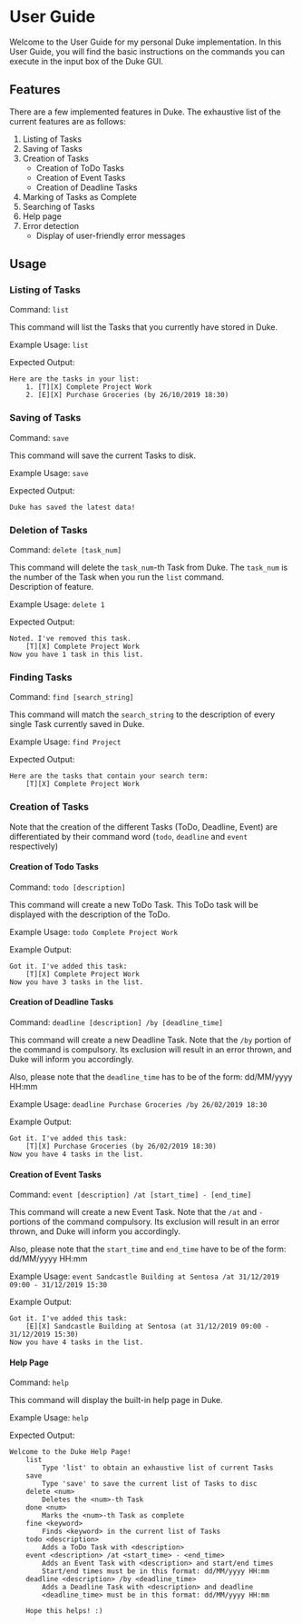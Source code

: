 # User Guide
Welcome to the User Guide for my personal Duke implementation. In this User Guide, you will find the basic instructions on the commands you can execute in the input box of the Duke GUI. 

## Features
There are a few implemented features in Duke. The exhaustive list of the current features are as follows:
1. Listing of Tasks
2. Saving of Tasks
3. Creation of Tasks
    - Creation of ToDo Tasks
    - Creation of Event Tasks
    - Creation of Deadline Tasks
4. Marking of Tasks as Complete
5. Searching of Tasks
6. Help page 
7. Error detection
    - Display of user-friendly error messages


## Usage
### Listing of Tasks
Command: `list`

This command will list the Tasks that you currently have stored in Duke.

Example Usage: `list`

Expected Output:
```
Here are the tasks in your list:
    1. [T][X] Complete Project Work
    2. [E][X] Purchase Groceries (by 26/10/2019 18:30)
```

### Saving of Tasks
Command: `save`

This command will save the current Tasks to disk.

Example Usage: `save`

Expected Output:
```
Duke has saved the latest data!
```


### Deletion of Tasks
Command: `delete [task_num]`

This command will delete the `task_num`-th Task from Duke. The `task_num` is the number of the Task when you run the `list` command.  
Description of feature.

Example Usage: `delete 1`

Expected Output:
```
Noted. I've removed this task. 
    [T][X] Complete Project Work
Now you have 1 task in this list. 
```

### Finding Tasks
Command: `find [search_string]`

This command will match the `search_string` to the description of every single Task currently saved in Duke. 

Example Usage: `find Project`

Expected Output:
```
Here are the tasks that contain your search term:
    [T][X] Complete Project Work
```

### Creation of Tasks
Note that the creation of the different Tasks (ToDo, Deadline, Event) are differentiated by their command word (`todo`, `deadline` and `event` respectively)
#### Creation of Todo Tasks
Command: `todo [description]`

This command will create a new ToDo Task. This ToDo task will be displayed with the description of the ToDo.

Example Usage: `todo Complete Project Work`

Example Output:
```
Got it. I've added this task:
    [T][X] Complete Project Work
Now you have 3 tasks in the list.
```  

#### Creation of Deadline Tasks
Command: `deadline [description] /by [deadline_time]`

This command will create a new Deadline Task. Note that the `/by` portion of the command is compulsory. Its exclusion will result in an error thrown, and Duke will inform you accordingly.

Also, please note that the `deadline_time` has to be of the form: dd/MM/yyyy HH:mm

Example Usage: `deadline Purchase Groceries /by 26/02/2019 18:30`

Example Output:
```
Got it. I've added this task:
    [T][X] Purchase Groceries (by 26/02/2019 18:30)
Now you have 4 tasks in the list.
```

#### Creation of Event Tasks
Command: `event [description] /at [start_time] - [end_time]`

This command will create a new Event Task. Note that the `/at` and `-` portions of the command compulsory. Its exclusion will result in an error thrown, and Duke will inform you accordingly.

Also, please note that the `start_time` and `end_time` have to be of the form: dd/MM/yyyy HH:mm

Example Usage: `event Sandcastle Building at Sentosa /at 31/12/2019 09:00 - 31/12/2019 15:30`

Example Output:
```
Got it. I've added this task:
    [E][X] Sandcastle Building at Sentosa (at 31/12/2019 09:00 - 31/12/2019 15:30)
Now you have 4 tasks in the list.
```
  
#### Help Page
Command: `help`

This command will display the built-in help page in Duke. 

Example Usage: `help`

Expected Output:
```
Welcome to the Duke Help Page!
    list
        Type 'list' to obtain an exhaustive list of current Tasks
    save
        Type 'save' to save the current list of Tasks to disc
    delete <num>
        Deletes the <num>-th Task
    done <num>
        Marks the <num>-th Task as complete
    fine <keyword>
        Finds <keyword> in the current list of Tasks
    todo <description>
        Adds a ToDo Task with <description>
    event <description> /at <start_time> - <end_time>
        Adds an Event Task with <description> and start/end times
        Start/end times must be in this format: dd/MM/yyyy HH:mm
    deadline <description> /by <deadline_time>
        Adds a Deadline Task with <description> and deadline
        <deadline_time> must be in this format: dd/MM/yyyy HH:mm
        
    Hope this helps! :)
``` 
